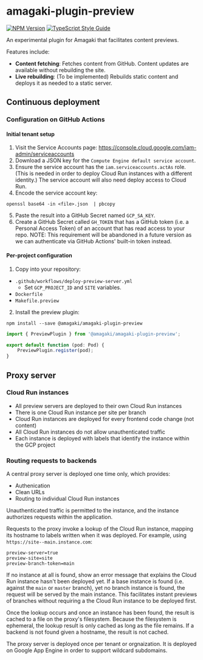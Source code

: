 # amagaki-plugin-preview

[![NPM Version][npm-image]][npm-url] [![TypeScript Style
Guide][gts-image]][gts-url]

An experimental plugin for Amagaki that facilitates content previews.

Features include:

- **Content fetching**: Fetches content from GitHub. Content updates are
  available without rebuilding the site.
- **Live rebuilding**: (To be implemented) Rebuilds static content and deploys it as needed to a
  static server.

[npm-image]: https://img.shields.io/npm/v/@amagaki/amagaki-plugin-preview.svg
[npm-url]: https://npmjs.org/package/@amagaki/amagaki-plugin-preview
[gts-image]: https://img.shields.io/badge/code%20style-google-blueviolet.svg
[gts-url]: https://github.com/google/gts

## Continuous deployment

### Configuration on GitHub Actions

#### Initial tenant setup

1. Visit the Service Accounts page:
   https://console.cloud.google.com/iam-admin/serviceaccounts
2. Download a JSON key for the `Compute Engine default service account`.
3. Ensure the service account has the `iam.serviceaccounts.actAs` role. (This is needed in order to deploy Cloud Run instances with a different identity.) The service account will also need deploy access to Cloud Run.
4. Encode the service account key:

```shell
openssl base64 -in <file>.json  | pbcopy
```

5. Paste the result into a GitHub Secret named `GCP_SA_KEY`.
6. Create a GitHub Secret called `GH_TOKEN` that has a GitHub token (i.e. a
   Personal Access Token) of an account that has read access to your repo. NOTE:
   This requirement will be abandoned in a future version as we can authenticate
   via GitHub Actions' built-in token instead.

#### Per-project configuration

1. Copy into your repository:

- `.github/workflows/deploy-preview-server.yml`
  - Set `GCP_PROJECT_ID` and `SITE` variables.
- `Dockerfile`
- `Makefile.preview`

2. Install the preview plugin:

```shell
npm install --save @amagaki/amagaki-plugin-preview
```

```typescript
import { PreviewPlugin } from '@amagaki/amagaki-plugin-preview';

export default function (pod: Pod) {
    PreviewPlugin.register(pod);
}
```

## Proxy server

### Cloud Run instances

- All preview servers are deployed to their own Cloud Run instances
- There is one Cloud Run instance per site per branch
- Cloud Run instances are deployed for every frontend code change (not content)
- All Cloud Run instances do not allow unauthenticated traffic
- Each instance is deployed with labels that identify the instance within the
  GCP project

### Routing requests to backends

A central proxy server is deployed one time only, which provides:

- Authenication
- Clean URLs
- Routing to individual Cloud Run instances

Unauthenticated traffic is permitted to the instance, and the instance
authorizes requests within the application.

Requests to the proxy invoke a lookup of the Cloud Run instance, mapping its
hostname to labels written when it was deployed. For example, using
`https://site--main.instance.com`:

```
preview-server=true
preview-site=site
preview-branch-token=main
```

If no instance at all is found, show an error message that explains the Cloud
Run instance hasn't been deployed yet. If a base instance is found (i.e. against
the `main` or `master` branch), yet no branch instance is found, the request
will be served by the main instance. This facilitates instant previews of
branches without requiring a the Cloud Run instance to be deployed first.

Once the lookup occurs and once an instance has been found, the result is cached
to a file on the proxy's filesystem. Because the filesystem is ephemeral, the
lookup result is only cached as long as the file remains. If a backend is not
found given a hostname, the result is not cached.

The proxy server is deployed once per tenant or orgnaization. It is deployed on
Google App Engine in order to support wildcard subdomains.
